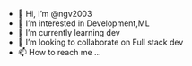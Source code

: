 - 👋 Hi, I’m @ngv2003
- 👀 I’m interested in Development,ML
- 🌱 I’m currently learning dev
- 💞️ I’m looking to collaborate on Full stack dev
- 📫 How to reach me ...

<!---
ngv2003/ngv2003 is a ✨ special ✨ repository because its `README.md` (this file) appears on your GitHub profile.
You can click the Preview link to take a look at your changes.
--->
